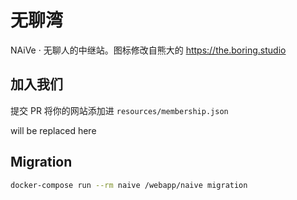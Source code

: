 # 无聊湾

NAiVe · 无聊人的中继站。图标修改自熊大的 <https://the.boring.studio>

## 加入我们

提交 PR 将你的网站添加进 `resources/membership.json`

<!--GAMFC_DELIMITER-->will be replaced here<!--GAMFC_DELIMITER-END-->

## Migration

```sh
docker-compose run --rm naive /webapp/naive migration
```
